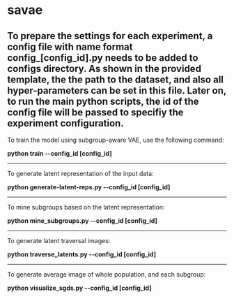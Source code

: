 # savae

To prepare the settings for each experiment, a config file with name format config_[config_id].py needs to be added to configs directory. As shown in the provided template, the the path to the dataset, and also all hyper-parameters can be set in this file. Later on, to run the main python scripts, the id of the config file will be passed to specifiy the experiment configuration.
-----
To train the model using subgroup-aware VAE, use the following command:

**python train --config_id [config_id]**

----

To generate latent representation of the input data:

**python generate-latent-reps.py --config_id [config_id]**

-----

To mine subgroups based on the latent representation:

**python mine_subgroups.py  --config_id [config_id]**

-----
To generate latent traversal images:

**python traverse_latents.py --config_id [config_id]**

------

To generate average image of whole population, and each subgroup:

**python visualize_sgds.py --config_id [config_id]**
